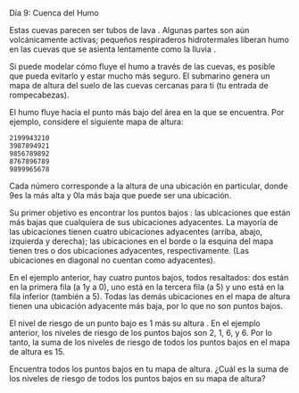 ﻿Día 9: Cuenca del Humo

Estas cuevas parecen ser tubos de lava . Algunas partes son aún volcánicamente activas; pequeños respiraderos hidrotermales liberan humo en las cuevas que se asienta lentamente como la lluvia .

Si puede modelar cómo fluye el humo a través de las cuevas, es posible que pueda evitarlo y estar mucho más seguro. El submarino genera un mapa de altura del suelo de las cuevas cercanas para ti (tu entrada de rompecabezas).

El humo fluye hacia el punto más bajo del área en la que se encuentra. Por ejemplo, considere el siguiente mapa de altura:
```
2199943210
3987894921
9856789892
8767896789
9899965678
```
Cada número corresponde a la altura de una ubicación en particular, donde 9es la más alta y 0la más baja que puede ser una ubicación.

Su primer objetivo es encontrar los puntos bajos : las ubicaciones que están más bajas que cualquiera de sus ubicaciones adyacentes. La mayoría de las ubicaciones tienen cuatro ubicaciones adyacentes (arriba, abajo, izquierda y derecha); las ubicaciones en el borde o la esquina del mapa tienen tres o dos ubicaciones adyacentes, respectivamente. (Las ubicaciones en diagonal no cuentan como adyacentes).

En el ejemplo anterior, hay cuatro puntos bajos, todos resaltados: dos están en la primera fila (a 1y a 0), uno está en la tercera fila (a 5) y uno está en la fila inferior (también a 5). Todas las demás ubicaciones en el mapa de altura tienen una ubicación adyacente más baja, por lo que no son puntos bajos.

El nivel de riesgo de un punto bajo es 1 más su altura . En el ejemplo anterior, los niveles de riesgo de los puntos bajos son 2, 1, 6, y 6. Por lo tanto, la suma de los niveles de riesgo de todos los puntos bajos en el mapa de altura es 15.

Encuentra todos los puntos bajos en tu mapa de altura. ¿Cuál es la suma de los niveles de riesgo de todos los puntos bajos en su mapa de altura?